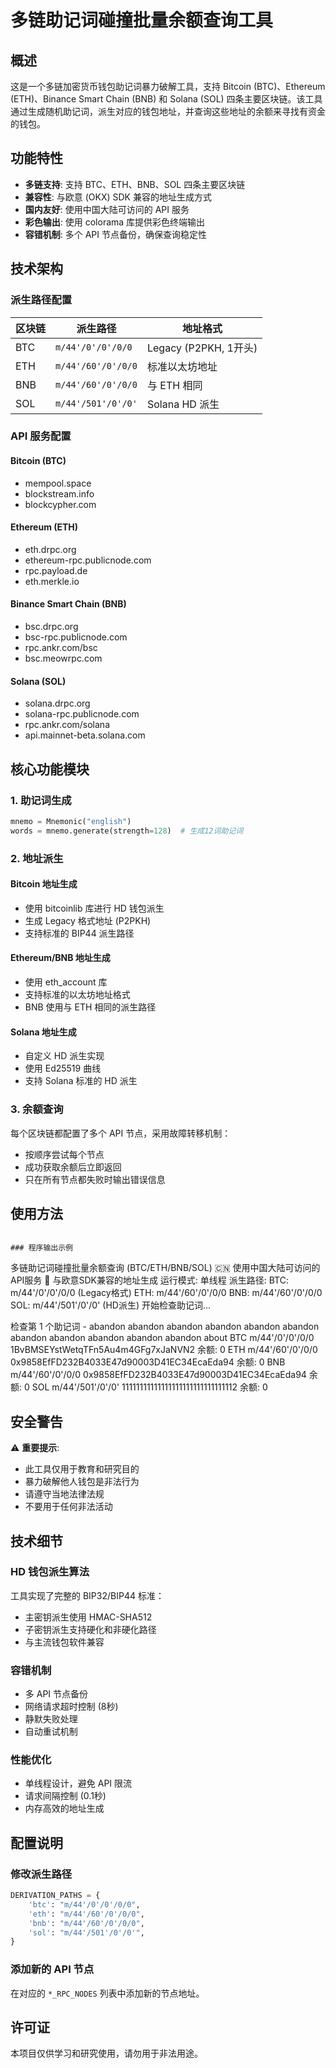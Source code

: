 # 多链助记词碰撞批量余额查询工具

## 概述

这是一个多链加密货币钱包助记词暴力破解工具，支持 Bitcoin (BTC)、Ethereum (ETH)、Binance Smart Chain (BNB) 和 Solana (SOL) 四条主要区块链。该工具通过生成随机助记词，派生对应的钱包地址，并查询这些地址的余额来寻找有资金的钱包。

## 功能特性

- **多链支持**: 支持 BTC、ETH、BNB、SOL 四条主要区块链
- **兼容性**: 与欧意 (OKX) SDK 兼容的地址生成方式
- **国内友好**: 使用中国大陆可访问的 API 服务
- **彩色输出**: 使用 colorama 库提供彩色终端输出
- **容错机制**: 多个 API 节点备份，确保查询稳定性

## 技术架构

### 派生路径配置

| 区块链 | 派生路径 | 地址格式 |
|--------|----------|----------|
| BTC | `m/44'/0'/0'/0/0` | Legacy (P2PKH, 1开头) |
| ETH | `m/44'/60'/0'/0/0` | 标准以太坊地址 |
| BNB | `m/44'/60'/0'/0/0` | 与 ETH 相同 |
| SOL | `m/44'/501'/0'/0'` | Solana HD 派生 |

### API 服务配置

#### Bitcoin (BTC)
- mempool.space
- blockstream.info  
- blockcypher.com

#### Ethereum (ETH)
- eth.drpc.org
- ethereum-rpc.publicnode.com
- rpc.payload.de
- eth.merkle.io

#### Binance Smart Chain (BNB)
- bsc.drpc.org
- bsc-rpc.publicnode.com
- rpc.ankr.com/bsc
- bsc.meowrpc.com

#### Solana (SOL)
- solana.drpc.org
- solana-rpc.publicnode.com
- rpc.ankr.com/solana
- api.mainnet-beta.solana.com

## 核心功能模块

### 1. 助记词生成
```python
mnemo = Mnemonic("english")
words = mnemo.generate(strength=128)  # 生成12词助记词
```

### 2. 地址派生

#### Bitcoin 地址生成
- 使用 bitcoinlib 库进行 HD 钱包派生
- 生成 Legacy 格式地址 (P2PKH)
- 支持标准的 BIP44 派生路径

#### Ethereum/BNB 地址生成
- 使用 eth_account 库
- 支持标准的以太坊地址格式
- BNB 使用与 ETH 相同的派生路径

#### Solana 地址生成
- 自定义 HD 派生实现
- 使用 Ed25519 曲线
- 支持 Solana 标准的 HD 派生

### 3. 余额查询

每个区块链都配置了多个 API 节点，采用故障转移机制：
- 按顺序尝试每个节点
- 成功获取余额后立即返回
- 只在所有节点都失败时输出错误信息


## 使用方法

``` ![img.png](img.png)

### 程序输出示例
```
多链助记词碰撞批量余额查询 (BTC/ETH/BNB/SOL)
🇨🇳 使用中国大陆可访问的API服务
🔗 与欧意SDK兼容的地址生成
运行模式: 单线程
派生路径:
  BTC: m/44'/0'/0'/0/0 (Legacy格式)
  ETH: m/44'/60'/0'/0/0
  BNB: m/44'/60'/0'/0/0
  SOL: m/44'/501'/0'/0' (HD派生)
开始检查助记词...

检查第 1 个助记词 - abandon abandon abandon abandon abandon abandon abandon abandon abandon abandon abandon about
BTC m/44'/0'/0'/0/0 1BvBMSEYstWetqTFn5Au4m4GFg7xJaNVN2 余额: 0
ETH m/44'/60'/0'/0/0 0x9858EfFD232B4033E47d90003D41EC34EcaEda94 余额: 0
BNB m/44'/60'/0'/0/0 0x9858EfFD232B4033E47d90003D41EC34EcaEda94 余额: 0
SOL m/44'/501'/0'/0' 11111111111111111111111111111112 余额: 0

## 安全警告

⚠️ **重要提示**: 
- 此工具仅用于教育和研究目的
- 暴力破解他人钱包是非法行为
- 请遵守当地法律法规
- 不要用于任何非法活动

## 技术细节

### HD 钱包派生算法
工具实现了完整的 BIP32/BIP44 标准：
- 主密钥派生使用 HMAC-SHA512
- 子密钥派生支持硬化和非硬化路径
- 与主流钱包软件兼容

### 容错机制
- 多 API 节点备份
- 网络请求超时控制 (8秒)
- 静默失败处理
- 自动重试机制

### 性能优化
- 单线程设计，避免 API 限流
- 请求间隔控制 (0.1秒)
- 内存高效的地址生成

## 配置说明


### 修改派生路径
```python
DERIVATION_PATHS = {
    'btc': "m/44'/0'/0'/0/0",
    'eth': "m/44'/60'/0'/0/0", 
    'bnb': "m/44'/60'/0'/0/0",
    'sol': "m/44'/501'/0'/0'",
}
```

### 添加新的 API 节点
在对应的 `*_RPC_NODES` 列表中添加新的节点地址。

## 许可证

本项目仅供学习和研究使用，请勿用于非法用途。

